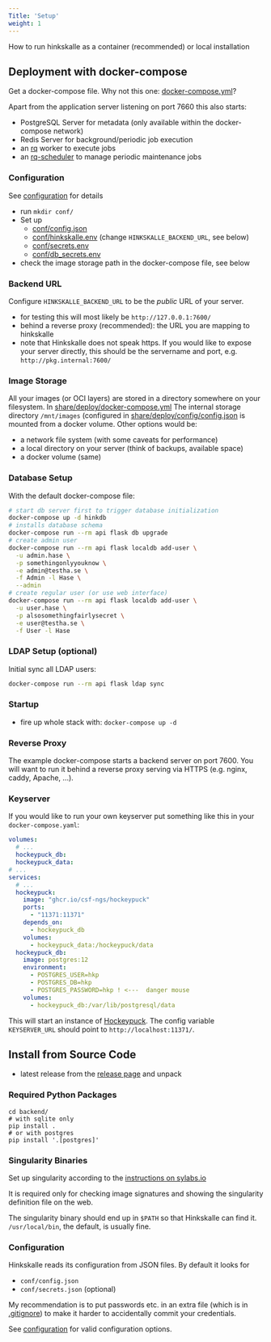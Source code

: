 ```yaml
---
Title: 'Setup'
weight: 1
---
```


How to run hinkskalle as a container (recommended) or local installation

<!--more-->

## Deployment with docker-compose

Get a docker-compose file. Why not this one: [docker-compose.yml](https://github.com/csf-ngs/hinkskalle/blob/master/share/deploy/docker-compose.yml)?

Apart from the application server listening on port 7660 this also starts:

- PostgreSQL Server for metadata (only available within the docker-compose network)
- Redis Server for background/periodic job execution
- an [rq](https://python-rq.org/) worker to execute jobs
- an [rq-scheduler](https://github.com/rq/rq-scheduler) to manage periodic maintenance jobs


### Configuration

See [configuration](../configuration) for details

- run `mkdir conf/`
- Set up 
  - [conf/config.json](https://github.com/csf-ngs/hinkskalle/blob/master/share/deploy/conf/config.json)
  - [conf/hinkskalle.env](https://github.com/csf-ngs/hinkskalle/blob/master/share/deploy/conf/hinkskalle.env)
    (change `HINKSKALLE_BACKEND_URL`, see below)
  - [conf/secrets.env](https://github.com/csf-ngs/hinkskalle/blob/master/share/deploy/conf/secrets.env)
  - [conf/db_secrets.env](https://github.com/csf-ngs/hinkskalle/blob/master/share/deploy/conf/db_secrets.env)
- check the image storage path in the docker-compose file, see below

### Backend URL

Configure `HINKSKALLE_BACKEND_URL` to be the *public* URL of your server.

- for testing this will most likely be `http://127.0.0.1:7600/`
- behind a reverse proxy (recommended): the URL you are mapping to hinkskalle
- note that Hinkskalle does not speak https. If you would like to expose your server directly, this should be the servername and port, e.g. `http://pkg.internal:7600/`

### Image Storage

All your images (or OCI layers) are stored in a directory somewhere on your filesystem. In [share/deploy/docker-compose.yml](https://github.com/csf-ngs/hinkskalle/blob/59d4a27fe225e40ae1a91ee5f022f78bcd4d150b/share/deploy/docker-compose.yml#L16) The internal storage directory `/mnt/images` (configured in [share/deploy/config/config.json](https://github.com/csf-ngs/hinkskalle/blob/59d4a27fe225e40ae1a91ee5f022f78bcd4d150b/share/deploy/conf/config.json#L5) is mounted from a docker volume. Other options would be:

- a network file system (with some caveats for performance)
- a local directory on your server (think of backups, available space)
- a docker volume (same)

### Database Setup

With the default docker-compose file:

```bash
# start db server first to trigger database initialization
docker-compose up -d hinkdb
# installs database schema
docker-compose run --rm api flask db upgrade
# create admin user
docker-compose run --rm api flask localdb add-user \
  -u admin.hase \
  -p somethingonlyyouknow \
  -e admin@testha.se \
  -f Admin -l Hase \
  --admin
# create regular user (or use web interface)
docker-compose run --rm api flask localdb add-user \
  -u user.hase \
  -p alsosomethingfairlysecret \
  -e user@testha.se \
  -f User -l Hase
```

### LDAP Setup (optional)

Initial sync all LDAP users:

```bash
docker-compose run --rm api flask ldap sync
```

### Startup

- fire up whole stack with: `docker-compose up -d`

### Reverse Proxy

The example docker-compose starts a backend server on port 7600. You will want
to run it behind a reverse proxy serving via HTTPS (e.g. nginx, caddy, Apache,
...).

### Keyserver

If you would like to run your own keyserver put something like this in your `docker-compose.yaml`:

```yaml
volumes:
  # ...
  hockeypuck_db:
  hockeypuck_data:
# ...
services:
  # ...
  hockeypuck:
    image: "ghcr.io/csf-ngs/hockeypuck"
    ports:
      - "11371:11371"
    depends_on:
      - hockeypuck_db
    volumes:
      - hockeypuck_data:/hockeypuck/data
  hockeypuck_db:
    image: postgres:12
    environment:
      - POSTGRES_USER=hkp
      - POSTGRES_DB=hkp
      - POSTGRES_PASSWORD=hkp ! <---  danger mouse
    volumes:
      - hockeypuck_db:/var/lib/postgresql/data
```

This will start an instance of [Hockeypuck](https://hockeypuck.io/). The config variable `KEYSERVER_URL` should point to `http://localhost:11371/`.

## Install from Source Code

- latest release from the [release page](https://github.com/csf-ngs/hinkskalle/tags) and unpack

### Required Python Packages

```
cd backend/
# with sqlite only
pip install .
# or with postgres
pip install '.[postgres]'
```

### Singularity Binaries

Set up singularity according to the [instructions on sylabs.io](https://sylabs.io/docs/#singularity)

It is required only for checking image signatures and showing the singularity
definition file on the web.

The singularity binary should end up in `$PATH` so that Hinkskalle can find it.
`/usr/local/bin`, the default, is usually fine.

### Configuration

Hinkskalle reads its configuration from JSON files. By default it looks for

- `conf/config.json`
- `conf/secrets.json` (optional)

My recommendation is to put passwords etc. in an extra file (which is in
[.gitignore](.gitignore)) to make it harder to accidentally commit your
credentials.

See [configuration](../configuration) for valid configuration options.